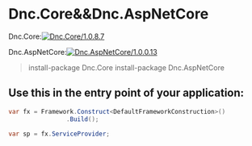 ﻿Dnc.Core&&Dnc.AspNetCore
===

Dnc.Core:[![Dnc.Core/1.0.8.7](https://img.shields.io/badge/nuget-1.0.8.7-blue.svg)](https://www.nuget.org/packages/Dnc.Core/1.0.8.7)

Dnc.AspNetCore:[![Dnc.AspNetCore/1.0.0.13](https://img.shields.io/badge/nuget-1.0.0.13-blue.svg)](https://www.nuget.org/packages/Dnc.AspNetCore/1.0.0.13)

> install-package Dnc.Core
> install-package Dnc.AspNetCore

## Use this in the entry point of your application: 

```c#
var fx = Framework.Construct<DefaultFrameworkConstruction>()
                .Build();

var sp = fx.ServiceProvider;
```


